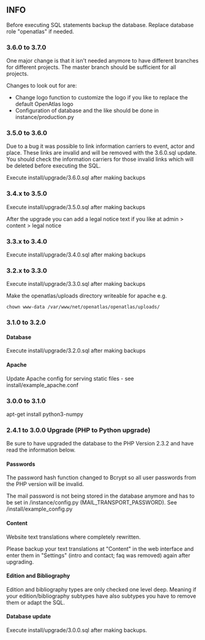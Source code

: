 ## INFO

Before executing SQL statements backup the database. Replace database role "openatlas" if needed.

### 3.6.0 to 3.7.0

One major change is that it isn't needed anymore to have different branches for different projects.
The master branch should be sufficient for all projects.

Changes to look out for are:

- Change logo function to customize the logo if you like to replace the default OpenAtlas logo
- Configuration of database and the like should be done in instance/production.py


### 3.5.0 to 3.6.0

Due to a bug it was possible to link information carriers to event, actor and place. These links are
invalid and will be removed with the 3.6.0.sql update. You should check the information carriers for
those invalid links which will be deleted before executing the SQL.

Execute install/upgrade/3.6.0.sql after making backups

### 3.4.x to 3.5.0

Execute install/upgrade/3.5.0.sql after making backups

After the upgrade you can add a legal notice text if you like at admin > content > legal notice

### 3.3.x to 3.4.0

Execute install/upgrade/3.4.0.sql after making backups

### 3.2.x to 3.3.0

Execute install/upgrade/3.3.0.sql after making backups

Make the openatlas/uploads directory writeable for apache e.g.

    chown www-data /var/www/net/openatlas/openatlas/uploads/

### 3.1.0 to 3.2.0

#### Database

Execute install/upgrade/3.2.0.sql after making backups

#### Apache

Update Apache config for serving static files - see install/example_apache.conf

### 3.0.0 to 3.1.0

apt-get install python3-numpy

### 2.4.1 to 3.0.0 Upgrade (PHP to Python upgrade)

Be sure to have upgraded the database to the PHP Version 2.3.2 and have read the information below.

#### Passwords

The password hash function changed to Bcrypt so all user passwords from the PHP version will be
invalid.

The mail password is not being stored in the database anymore and has to be set in
/instance/config.py (MAIL_TRANSPORT_PASSWORD). See /install/example_config.py

#### Content

Website text translations where completely rewritten.

Please backup your text translations at "Content" in the web interface and
enter them in "Settings" (intro and contact; faq was removed) again after upgrading.

#### Edition and Bibliography

Edition and bibliography types are only checked one level deep. Meaning if your
edition/bibliography subtypes have also subtypes you have to remove them or adapt the SQL.

#### Database update

Execute install/upgrade/3.0.0.sql after making backups.
